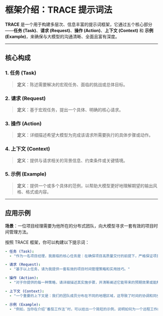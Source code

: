 # 框架介绍：TRACE 提示词法

**TRACE** 是一个用于构建多层次、信息丰富的提示词框架，它通过五个核心部分——**任务 (Task)**、**请求 (Request)**、**操作 (Action)**、**上下文 (Context)** 和 **示例 (Example)**，来确保与大模型的沟通清晰、全面且富有深度。

---

## 核心构成

### 1. 任务 (Task)
> **定义**：陈述需要解决的宏观任务、面临的挑战或总体目标。

### 2. 请求 (Request)
> **定义**：基于宏观任务，提出一个具体、明确的核心请求。

### 3. 操作 (Action)
> **定义**：详细描述希望大模型为完成该请求所需要执行的具体步骤或动作。

### 4. 上下文 (Context)
> **定义**：提供与请求相关的背景信息、约束条件或关键情境。

### 5. 示例 (Example)
> **定义**：提供一个或多个具体的范例，以帮助大模型更好地理解期望的输出风格、格式或内容。

---

## 应用示例

**场景**：一位项目经理需要为他所在的分布式团队，向大模型寻求一套有效的项目时间管理方法。

按照 TRACE 框架，你可以构建以下提示词：

```yaml
- 任务 (Task): 
  - "作为一名项目经理，我面临的核心任务是：在确保项目高质量交付的前提下，严格保证项目能按时完成。"

- 请求 (Request): 
  - "基于以上任务，请为我提供一套有效的项目时间管理策略和实用技巧。"

- 操作 (Action): 
  - "对于你提供的每一种策略，请详细描述其实施步骤，并清晰阐述它能带来的预期效果或能解决的具体问题。"

- 上下文 (Context): 
  - "一个重要的上下文是：我们的团队成员分布在不同的地理区域，这导致了时间的协调和同步沟通有时会比较困难。"

- 示例 (Example): 
  - "例如，当你在介绍‘番茄工作法’时，可以给出一个简短的示例，说明如何为一个远程工作的程序员规划他一天中的一个开发任务。"